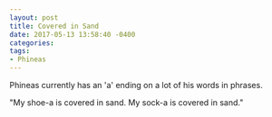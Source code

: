 ```yaml
---
layout: post
title: Covered in Sand
date: 2017-05-13 13:58:40 -0400
categories:
tags:
- Phineas
---
```

Phineas currently has an 'a' ending on a lot of his words in phrases.

"My shoe-a is covered in sand. My sock-a is covered in sand."
